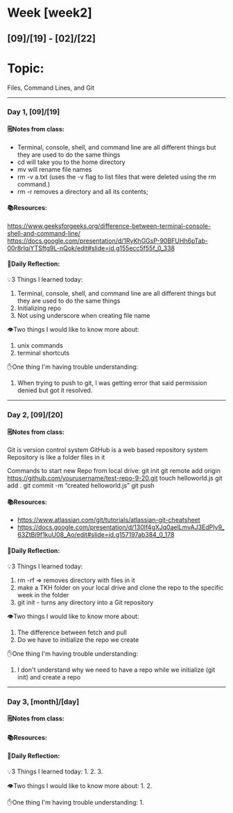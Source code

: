 # Week [week2]
## [09]/[19] - [02]/[22]

# Topic:
Files, Command Lines, and Git 
___

### Day 1, [09]/[19]

#### 🗒️Notes from class:
- Terminal, console, shell, and command line are all different things but they are used to do the same things
- cd will take you to the home directory 
- mv will rename file names
- rm -v a.txt (uses the -v flag to list files that were deleted using the rm command.)
- rm -r removes a directory and all its contents; 

#### 📚Resources:
https://www.geeksforgeeks.org/difference-between-terminal-console-shell-and-command-line/
https://docs.google.com/presentation/d/1RyKhGGsP-90BFUHh6pTab-00r8rIqjYTSftg9L-nQok/edit#slide=id.g155ecc5f55f_0_338 


#### 💭Daily Reflection:

💡3 Things I learned today:
1. Terminal, console, shell, and command line are all different things but they are used to do the same things
2. Initializing repo
3. Not using underscore when creating file name

👁️Two things I would like to know more about:
1. unix commands
2. terminal shortcuts 

✋One thing I'm having trouble understanding:
1. When trying to push to git, I was getting error that said permission denied but got it resolved. 


___

### Day 2, [09]/[20] 

#### 🗒️Notes from class:
Git is version control system
GitHub is a web based repository system 
Repository is like a folder files in it

Commands to start new Repo from local drive:
git init
git remote add origin https://github.com/yourusername/test-repo-9-20.git
touch helloworld.js
git add . 
git commit -m “created helloworld.js”
git push


#### 📚Resources:
- https://www.atlassian.com/git/tutorials/atlassian-git-cheatsheet
- https://docs.google.com/presentation/d/130If4gXJq0aelLmvAJ3EdPIy9_63ZtBi9f1kuU08_Ao/edit#slide=id.g157197ab384_0_178 


#### 💭Daily Reflection:

💡3 Things I learned today:
1. rm -rf => removes directory with files in it
2. make a TKH folder on your local drive and clone the repo to the specific week in the folder
3. git init - turns any directory into a Git repository

👁️Two things I would like to know more about:
1. The difference between fetch and pull
2. Do we have to initialize the repo we create  

✋One thing I'm having trouble understanding:
1. I don't understand why we need to have a repo while we initialize (git init) and create a repo 

___

### Day 3, [month]/[day]
#### 🗒️Notes from class:

#### 📚Resources:


#### 💭Daily Reflection:

💡3 Things I learned today:
1. 
2. 
3. 

👁️Two things I would like to know more about:
1. 
2. 

✋One thing I'm having trouble understanding:
1. 
 
